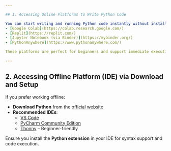```yaml
---

## 1. Accessing Online Platforms to Write Python Code

You can start writing and running Python code instantly without installing anything! Try these popular online platforms:
- [Google Colab](https://colab.research.google.com/)
- [Replit](https://replit.com/)
- [Jupyter Notebook (via Binder)](https://mybinder.org/)
- [PythonAnywhere](https://www.pythonanywhere.com/)

These platforms are perfect for beginners and support immediate execution of your code.

---
```


## 2. Accessing Offline Platform (IDE) via Download and Setup

If you prefer working offline:
- **Download Python** from the [official website](https://www.python.org/downloads/)
- **Recommended IDEs**:
  - [VS Code](https://code.visualstudio.com/)
  - [PyCharm Community Edition](https://www.jetbrains.com/pycharm/)
  - [Thonny](https://thonny.org/) – Beginner-friendly

Ensure you install the **Python extension** in your IDE for syntax support and code execution.

